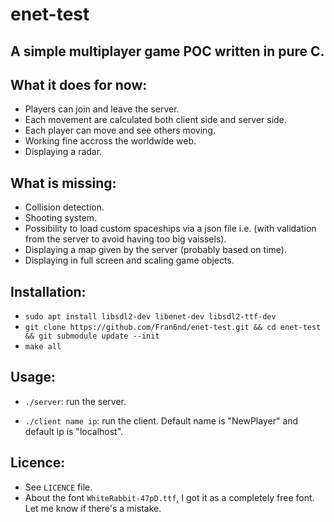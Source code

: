 # enet-test

## A simple multiplayer game POC written in pure C.

## What it does for now:

 * Players can join and leave the server.
 * Each movement are calculated both client side and server side.
 * Each player can move and see others moving.
 * Working fine accross the worldwide web.
 * Displaying a radar.

 ## What is missing:

 * Collision detection.
 * Shooting system.
 * Possibility to load custom spaceships via a json file i.e. (with validation from the server to avoid having too big vaissels).
 * Displaying a map given by the server (probably based on time).
 * Displaying in full screen and scaling game objects.


## Installation:

* `sudo apt install libsdl2-dev libenet-dev libsdl2-ttf-dev`
* `git clone https://github.com/Fran6nd/enet-test.git && cd enet-test && git submodule update --init`
* `make all`

## Usage:

* `./server`: run the server.

* `./client name ip`: run the client. Default name is "NewPlayer" and default ip is "localhost".

## Licence:

* See `LICENCE` file.
* About the font `WhiteRabbit-47pD.ttf`, I got it as a completely free font. Let me know if there's a mistake.